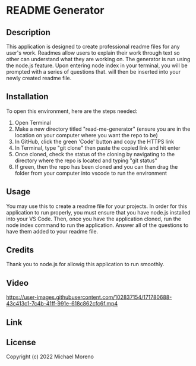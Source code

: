 # README Generator

## Description
This application is designed to create professional readme files for any user's work. Readmes allow users to explain their work through text so other can understand what they are working on. The generator is run using the node.js feature. Upon entering node index in your terminal, you will be prompted with a series of questions that. will then be inserted into your newly created readme file. 

## Installation

To open this environment, here are the steps needed:

1. Open Terminal
2. Make a new directory titled "read-me-generator" (ensure you are in the location on your computer where you want the repo to be)
3. In GitHub, click the green 'Code' button and copy the HTTPS link
4. In Terminal, type "git clone" then paste the copied link and hit enter
5. Once cloned, check the status of the cloning by navigating to the directory where the repo is located and typing "git status"
6. If green, then the repo has been cloned and you can then drag the folder from your computer into vscode to run the environment


## Usage
You may use this to create a readme file for your projects. In order for this application to run properly, you must ensure that you have node.js installed into your VS Code. Then, once you have the application cloned, run the node index command to run the application. Answer all of the questions to have them added to your readme file. 

## Credits
Thank you to node.js for allowig this application to run smoothly.

## Video

https://user-images.githubusercontent.com/102837154/171780688-43c413c1-7c4b-41ff-991e-618c862cfc6f.mp4

## Link


## License
Copyright (c) 2022 Michael Moreno

